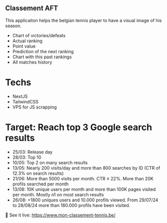 ## Classement AFT

This applicaiton helps the belgian tennis player to have a visual image of his season.

- Chart of victories/defeats
- Actual ranking
- Point value
- Prediction of the next ranking
- Chart with this past rankings
- All matches history


# Techs
- NextJS
- TailwindCSS
- VPS for JS scrapping
  
# Target: Reach top 3 Google search results
  - 25/03: Release day
  - 28/03: Top 10
  - 10/05: Top 2 on many search results
  - 13/05: Nearly 200 visits/day and more than 800 searches by ID (CTR of 12.3% on search results)
  - 21/06: More than 5000 visits per month. CTR ± 22%. More than 20K profils searched per month
  - 13/08: 10K unique users per month and more than 100K pages visited per month. Mostly n1 on most search results
  - 26/08: +1800 uniques users and 10.000 profils viewed. From 29/07/24 to 28/08/24 more than 180.000 profils have been visited.

🎾 See it live: https://www.mon-classement-tennis.be/
